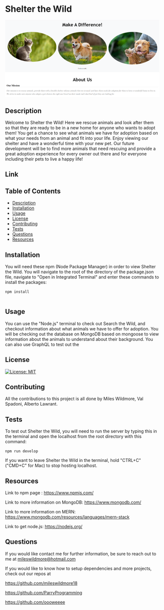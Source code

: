 # Shelter the Wild

![alt text](client/src/assets/images/Shelter-the-Wild.png)

## Description
Welcome to Shelter the Wild! Here we rescue animals and look after them so that they are ready to be in a new home for anyone who wants to adopt them! You get a chance to see what animals we have for adoption based on what your needs from an animal and fit into your life. Enjoy viewing our shelter and have a wonderful time with your new pet. Our future development will be to find more animals that need rescuing and provide a great adoption experience for every owner out there and for everyone including their pets to live a happy life!

## Link

## Table of Contents
 * [Description](#description)
 * [Installation](#installation)
 * [Usage](#usage)
 * [License](#license)
 * [Contributing](#contributing)
 * [Tests](#tests)
 * [Questions](#questions)
 * [Resources](#resources)

## Installation
You will need these npm (Node Package Manager) in order to view Shelter the Wild. You will navigate to the root of the directory of the package.json file, navigate to "Open in Integrated Terminal" and enter these commands to install the packages:
```
npm install


```


## Usage
You can use the "Node.js" terminal to check out Search the Wild, and checkout information about what animals we have to offer for adoption. You will be checking out the database on MongoDB based on mongoose to view information about the animals to understand about their background. You can also use GraphQL to test out the 

## License
[![License: MIT](https://img.shields.io/badge/License-MIT-yellow.svg)](https://opensource.org/licenses/MIT)

## Contributing
All the contributions to this project is all done by Miles Wildmore, Val Spadoni, Alberto Lawrant.


## Tests

To test out Shelter the Wild, you will need to run the server by typing this in the terminal and open the localhost from the root directory with this command: 
```
npm run develop

```

If you want to leave Shelter the Wild in the terminal, hold "CTRL+C" ("CMD+C" for Mac) to stop hosting localhost.

## Resources

Link to npm page : https://www.npmjs.com/

Link to more information on MongoDB: https://www.mongodb.com/

Link to more information on MERN: https://www.mongodb.com/resources/languages/mern-stack

Link to get node.js: https://nodejs.org/

## Questions
If you would like contact me for further information, be sure to reach out to me at mileswildmore@hotmail.com

If you would like to know how to setup dependencies and more projects, check out our repos at 

https://github.com/mileswildmore18

https://github.com/ParryProgramming

https://github.com/oooweeee
